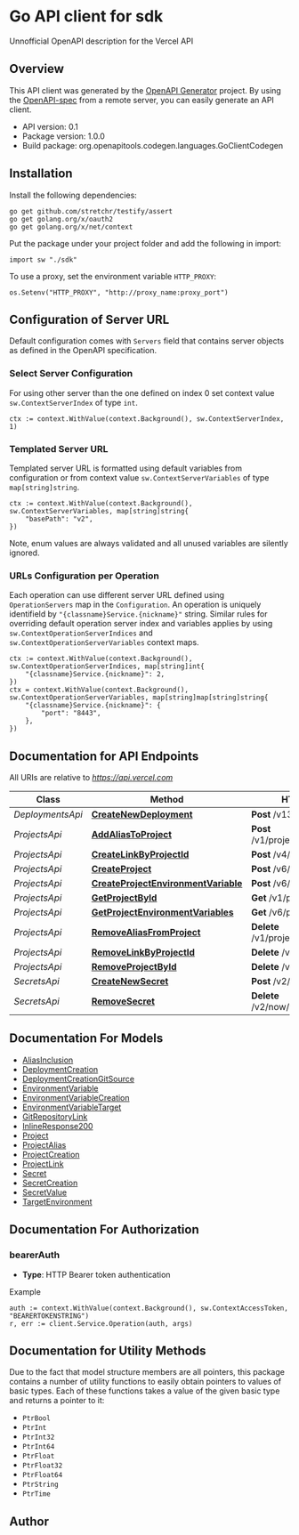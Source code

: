 # Go API client for sdk

Unnofficial OpenAPI description for the Vercel API

## Overview
This API client was generated by the [OpenAPI Generator](https://openapi-generator.tech) project.  By using the [OpenAPI-spec](https://www.openapis.org/) from a remote server, you can easily generate an API client.

- API version: 0.1
- Package version: 1.0.0
- Build package: org.openapitools.codegen.languages.GoClientCodegen

## Installation

Install the following dependencies:

```shell
go get github.com/stretchr/testify/assert
go get golang.org/x/oauth2
go get golang.org/x/net/context
```

Put the package under your project folder and add the following in import:

```golang
import sw "./sdk"
```

To use a proxy, set the environment variable `HTTP_PROXY`:

```golang
os.Setenv("HTTP_PROXY", "http://proxy_name:proxy_port")
```

## Configuration of Server URL

Default configuration comes with `Servers` field that contains server objects as defined in the OpenAPI specification.

### Select Server Configuration

For using other server than the one defined on index 0 set context value `sw.ContextServerIndex` of type `int`.

```golang
ctx := context.WithValue(context.Background(), sw.ContextServerIndex, 1)
```

### Templated Server URL

Templated server URL is formatted using default variables from configuration or from context value `sw.ContextServerVariables` of type `map[string]string`.

```golang
ctx := context.WithValue(context.Background(), sw.ContextServerVariables, map[string]string{
	"basePath": "v2",
})
```

Note, enum values are always validated and all unused variables are silently ignored.

### URLs Configuration per Operation

Each operation can use different server URL defined using `OperationServers` map in the `Configuration`.
An operation is uniquely identifield by `"{classname}Service.{nickname}"` string.
Similar rules for overriding default operation server index and variables applies by using `sw.ContextOperationServerIndices` and `sw.ContextOperationServerVariables` context maps.

```
ctx := context.WithValue(context.Background(), sw.ContextOperationServerIndices, map[string]int{
	"{classname}Service.{nickname}": 2,
})
ctx = context.WithValue(context.Background(), sw.ContextOperationServerVariables, map[string]map[string]string{
	"{classname}Service.{nickname}": {
		"port": "8443",
	},
})
```

## Documentation for API Endpoints

All URIs are relative to *https://api.vercel.com*

Class | Method | HTTP request | Description
------------ | ------------- | ------------- | -------------
*DeploymentsApi* | [**CreateNewDeployment**](docs/DeploymentsApi.md#createnewdeployment) | **Post** /v13/now/deployments | 
*ProjectsApi* | [**AddAliasToProject**](docs/ProjectsApi.md#addaliastoproject) | **Post** /v1/projects/{projectId}/alias | 
*ProjectsApi* | [**CreateLinkByProjectId**](docs/ProjectsApi.md#createlinkbyprojectid) | **Post** /v4/projects/{id}/link | 
*ProjectsApi* | [**CreateProject**](docs/ProjectsApi.md#createproject) | **Post** /v6/projects | 
*ProjectsApi* | [**CreateProjectEnvironmentVariable**](docs/ProjectsApi.md#createprojectenvironmentvariable) | **Post** /v6/projects/{id}/env | 
*ProjectsApi* | [**GetProjectById**](docs/ProjectsApi.md#getprojectbyid) | **Get** /v1/projects/{id} | 
*ProjectsApi* | [**GetProjectEnvironmentVariables**](docs/ProjectsApi.md#getprojectenvironmentvariables) | **Get** /v6/projects/{id}/env | 
*ProjectsApi* | [**RemoveAliasFromProject**](docs/ProjectsApi.md#removealiasfromproject) | **Delete** /v1/projects/{projectId}/alias | 
*ProjectsApi* | [**RemoveLinkByProjectId**](docs/ProjectsApi.md#removelinkbyprojectid) | **Delete** /v4/projects/{id}/link | 
*ProjectsApi* | [**RemoveProjectById**](docs/ProjectsApi.md#removeprojectbyid) | **Delete** /v1/projects/{id} | 
*SecretsApi* | [**CreateNewSecret**](docs/SecretsApi.md#createnewsecret) | **Post** /v2/now/secrets | 
*SecretsApi* | [**RemoveSecret**](docs/SecretsApi.md#removesecret) | **Delete** /v2/now/secrets/{name} | 


## Documentation For Models

 - [AliasInclusion](docs/AliasInclusion.md)
 - [DeploymentCreation](docs/DeploymentCreation.md)
 - [DeploymentCreationGitSource](docs/DeploymentCreationGitSource.md)
 - [EnvironmentVariable](docs/EnvironmentVariable.md)
 - [EnvironmentVariableCreation](docs/EnvironmentVariableCreation.md)
 - [EnvironmentVariableTarget](docs/EnvironmentVariableTarget.md)
 - [GitRepositoryLink](docs/GitRepositoryLink.md)
 - [InlineResponse200](docs/InlineResponse200.md)
 - [Project](docs/Project.md)
 - [ProjectAlias](docs/ProjectAlias.md)
 - [ProjectCreation](docs/ProjectCreation.md)
 - [ProjectLink](docs/ProjectLink.md)
 - [Secret](docs/Secret.md)
 - [SecretCreation](docs/SecretCreation.md)
 - [SecretValue](docs/SecretValue.md)
 - [TargetEnvironment](docs/TargetEnvironment.md)


## Documentation For Authorization



### bearerAuth

- **Type**: HTTP Bearer token authentication

Example

```golang
auth := context.WithValue(context.Background(), sw.ContextAccessToken, "BEARERTOKENSTRING")
r, err := client.Service.Operation(auth, args)
```


## Documentation for Utility Methods

Due to the fact that model structure members are all pointers, this package contains
a number of utility functions to easily obtain pointers to values of basic types.
Each of these functions takes a value of the given basic type and returns a pointer to it:

* `PtrBool`
* `PtrInt`
* `PtrInt32`
* `PtrInt64`
* `PtrFloat`
* `PtrFloat32`
* `PtrFloat64`
* `PtrString`
* `PtrTime`

## Author



